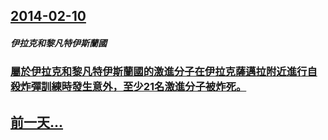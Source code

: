## [2014-02-10](/zh/news/2014/02/10/index.md)

##### 伊拉克和黎凡特伊斯蘭國
### [屬於伊拉克和黎凡特伊斯蘭國的激進分子在伊拉克薩邁拉附近進行自殺炸彈訓練時發生意外，至少21名激進分子被炸死。 ](/zh/news/2014/02/10/屬於伊拉克和黎凡特伊斯蘭國的激進分子在伊拉克薩邁拉附近進行自殺炸彈訓練時發生意外-至少21名激進分子被炸死.md)
## [前一天...](/zh/news/2014/02/9/index.md)

